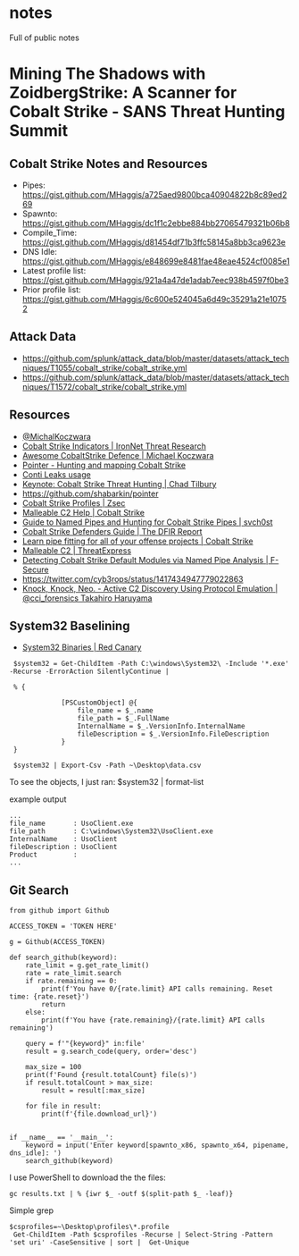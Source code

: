 # notes
Full of public notes


# Mining The Shadows with ZoidbergStrike: A Scanner for Cobalt Strike - SANS Threat Hunting Summit


## Cobalt Strike Notes and Resources

- Pipes: https://gist.github.com/MHaggis/a725aed9800bca40904822b8c89ed269
- Spawnto: https://gist.github.com/MHaggis/dc1f1c2ebbe884bb27065479321b06b8 
- Compile_Time: https://gist.github.com/MHaggis/d81454df71b3ffc58145a8bb3ca9623e
- DNS Idle: https://gist.github.com/MHaggis/e848699e8481fae48eae4524cf0085e1
- Latest profile list: https://gist.github.com/MHaggis/921a4a47de1adab7eec938b4597f0be3
- Prior profile list: https://gist.github.com/MHaggis/6c600e524045a6d49c35291a21e10752

## Attack Data
- https://github.com/splunk/attack_data/blob/master/datasets/attack_techniques/T1055/cobalt_strike/cobalt_strike.yml
- https://github.com/splunk/attack_data/blob/master/datasets/attack_techniques/T1572/cobalt_strike/cobalt_strike.yml 

## Resources
- [@MichalKoczwara](https://twitter.com/MichalKoczwara)
- [Cobalt Strike Indicators | IronNet Threat Research](https://github.com/IronNetCybersecurity/IronNetTR/tree/main/cobalt_strike)
- [Awesome CobaltStrike Defence | Michael Koczwara](https://github.com/MichaelKoczwara/Awesome-CobaltStrike-Defence)
- [Pointer - Hunting and mapping Cobalt Strike](https://github.com/shabarkin/pointer)
- [Conti Leaks usage](https://twitter.com/M_haggis/status/1424780941059235851?s=20)
- [Keynote: Cobalt Strike Threat Hunting | Chad Tilbury](https://www.youtube.com/watch?v=borfuQGrB8g)
- https://github.com/shabarkin/pointer
- [Cobalt Strike Profiles | Zsec](https://blog.zsec.uk/cobalt-strike-profiles/)
- [Malleable C2 Help | Cobalt Strike](https://cobaltstrike.com/help-malleable-c2)
- [Guide to Named Pipes and Hunting for Cobalt Strike Pipes | svch0st](https://svch0st.medium.com/guide-to-named-pipes-and-hunting-for-cobalt-strike-pipes-dc46b2c5f575)
- [Cobalt Strike Defenders Guide | The DFIR Report](https://thedfirreport.com/2021/08/29/cobalt-strike-a-defenders-guide/)
- [Learn pipe fitting for all of your offense projects | Cobalt Strike](https://blog.cobaltstrike.com/2021/02/09/learn-pipe-fitting-for-all-of-your-offense-projects/)
- [Malleable C2 | ThreatExpress](https://github.com/threatexpress/malleable-c2)
- [Detecting Cobalt Strike Default Modules via Named Pipe Analysis | F-Secure](https://labs.f-secure.com/blog/detecting-cobalt-strike-default-modules-via-named-pipe-analysis/)
- https://twitter.com/cyb3rops/status/1417434947779022863
- [Knock, Knock, Neo. - Active C2 Discovery Using Protocol Emulation | @cci_forensics Takahiro Haruyama](https://jsac.jpcert.or.jp/archive/2021/pdf/JSAC2021_201_haruyama_jp.pdf)



## System32 Baselining 
- [System32 Binaries | Red Canary](https://redcanary.com/blog/system32-binaries)



```
 $system32 = Get-ChildItem -Path C:\windows\System32\ -Include '*.exe' -Recurse -ErrorAction SilentlyContinue |

 % {

             [PSCustomObject] @{
                 file_name = $_.name
                 file_path = $_.FullName
                 InternalName = $_.VersionInfo.InternalName
                 fileDescription = $_.VersionInfo.FileDescription
             }
 }

 $system32 | Export-Csv -Path ~\Desktop\data.csv
 ```
 
 
 
  To see the objects, I just ran: 
 $system32 | format-list
 
 example output

 ```
 ...
file_name       : UsoClient.exe
file_path       : C:\windows\System32\UsoClient.exe
InternalName    : UsoClient
fileDescription : UsoClient
Product         :
...
```

## Git Search


```
from github import Github

ACCESS_TOKEN = 'TOKEN HERE'

g = Github(ACCESS_TOKEN)

def search_github(keyword):
    rate_limit = g.get_rate_limit()
    rate = rate_limit.search
    if rate.remaining == 0:
        print(f'You have 0/{rate.limit} API calls remaining. Reset time: {rate.reset}')
        return
    else:
        print(f'You have {rate.remaining}/{rate.limit} API calls remaining')

    query = f'"{keyword}" in:file'
    result = g.search_code(query, order='desc')

    max_size = 100
    print(f'Found {result.totalCount} file(s)')
    if result.totalCount > max_size:
        result = result[:max_size]

    for file in result:
        print(f'{file.download_url}')


if __name__ == '__main__':
    keyword = input('Enter keyword[spawnto_x86, spawnto_x64, pipename, dns_idle]: ')
    search_github(keyword)
```

I use PowerShell to download the the files:

```
gc results.txt | % {iwr $_ -outf $(split-path $_ -leaf)}
```

Simple grep



```
$csprofiles=~\Desktop\profiles\*.profile
 Get-ChildItem -Path $csprofiles -Recurse | Select-String -Pattern 'set uri' -CaseSensitive | sort |  Get-Unique
```
